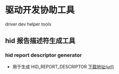 # 驱动开发协助工具
driver dev helper tools

## hid 报告描述符生成工具 
### hid report descriptor generator
- 用于生成 HID_REPORT_DESCRIPTOR
[下载地址(url)](https://www.usb.org/document-library/hid-descriptor-tool)